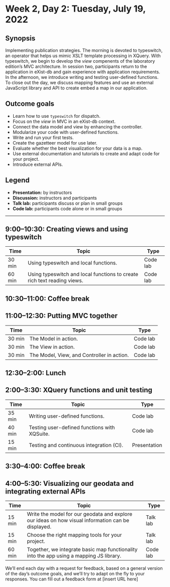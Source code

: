 # Week 2, Day 2: Tuesday, July 19, 2022
## Synopsis

Implementing publication strategies. The morning is devoted to typeswitch, an
                operator that helps us mimic XSLT template processing in XQuery. With typeswitch, we
                begin to develop the *view* compenents of the laboratory edition’s MVC architecture.
                In session two, participants return to the application in eXist-db and gain
                experience with application requirements. In the afternoon, we introduce writing and
                testing user-defined functions. To close out the day, we discuss mapping features
                and use an external JavaScript library and API to create embed a map in our
                application.

## Outcome goals
* Learn how to use `typeswitch` for dispatch.
* Focus on the *view* in MVC in an eXist-db context.
* Connect the data model and view by enhancing the controller.
* Modularize your code with user-defined functions.
* Write and run your first tests.
* Create the gazetteer model for use later.
* Evaluate whether the best visualization for your data is a map.
* Use external documentation and tutorials to create and adapt code for your project.
* Introduce external APIs.

## Legend

* **Presentation:** by instructors
* **Discussion:** instructors and participants
* **Talk lab:** participants discuss or plan in small groups
* **Code lab:** participants code alone or in small groups

* * *
## 9:00–10:30: Creating views and using typeswitch

Time | Topic | Type
---- | ---- | ---- 
30 min | Using typeswitch and local functions. | Code lab
60 min | Using typeswitch and local functions to create rich text reading views. | Code lab

## 10:30–11:00: Coffee break

## 11:00–12:30: Putting MVC together

Time | Topic | Type
---- | ---- | ---- 
30 min | The Model in action. | Code lab
30 min | The View in action. | Code lab
30 min | The Model, View, and Controller in action. | Code lab

## 12:30–2:00: Lunch

## 2:00–3:30: XQuery functions and unit testing

Time | Topic | Type
---- | ---- | ---- 
35 min | Writing user-defined functions. | Code lab
40 min | Testing user-defined functions with XQSuite. | Code lab
15 min | Testing and continuous integration (CI). | Presentation

## 3:30–4:00: Coffee break

## 4:00–5:30: Visualizing our geodata and integrating external APIs

Time | Topic | Type
---- | ---- | ---- 
15 min | Write the model for our geodata and explore our ideas on how visual information can be displayed. | Talk lab
15 min | Choose the right mapping tools for your project. | Talk lab
60 min | Together, we integrate basic map functionality into the app using a mapping JS library. | Code lab

We’ll end each day with a request for feedback, based on a general version of the day’s outcome goals, and we’ll try to adapt on the fly to your responses. You can fill out a feedback form at [insert URL here]